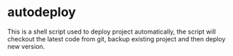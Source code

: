 # autodeploy
This is a shell script used to deploy project automatically, the script will checkout the latest code from git, backup existing project and then deploy new version.
